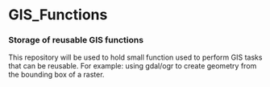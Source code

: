 # GIS_Functions
### Storage of reusable GIS functions

This repository will be used to hold small function used to perform GIS tasks that can be reusable. For example: using gdal/ogr to create geometry from the bounding box of a raster.
